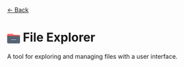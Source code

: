 [← Back](../README.md)

# <img src="../../../../public/media/applications/icons/file-explorer.svg" width=30 height=30 style="vertical-align: middle; background: none;"/> File Explorer 

A tool for exploring and managing files with a user interface.